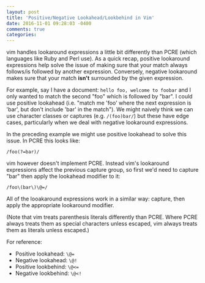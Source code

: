 ```yaml
---
layout: post
title: 'Positive/Negative Lookahead/Lookbehind in Vim'
date: 2016-11-01 09:28:03 -0400
comments: true
categories:
---
```


vim handles lookaround expressions a little bit differently than PCRE (which languages like Ruby and Perl use).
As a quick recap, positive lookaround expressions help solve the issue of making sure that your match always follows/is followed
by another expression. Conversely, negative lookaround makes sure that your match **isn't** surrounded by the given expression.

For example, say I have a document: `hello foo, welcome to foobar` and I only wanted to match the second "foo" which is followed by "bar".
I could use positive lookahead (i.e. "match me 'foo' where the next expression is 'bar', but don't include 'bar' in the match").
We might naively think we can use character classes or captures (e.g. `/(foo)bar/`) but these have edge cases, particularly when we
deal with negative lookaround expressions.

In the preceding example we might use positive lookahead to solve this issue.
In PCRE this looks like:

```
/foo(?=bar)/
```

vim however doesn't implement PCRE.
Instead vim's lookaround expressions affect the previous capture group, so
first we'd need to capture "bar" then apply the lookahead modifier to it:

```
/foo\(bar\)\@=/
```

All of the looakaround expressions work in a similar way: capture, then apply
the appropriate lookaround modifier.

(Note that vim treats parenthesis literals differently than PCRE.
Where PCRE always treats them as special characters unless escaped,
vim always treats them as literals unless escaped.)

For reference:

* Positive lookahead: `\@=`
* Negative lookahead: `\@!`
* Positive lookbehind: `\@<=`
* Negative lookbehind: `\@<!`
